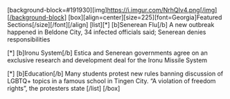 [background-block=#191930][img]https://i.imgur.com/NrhQIv4.png[/img][/background-block]
[box][align=center][size=225][font=Georgia]Featured Sections[/size][/font][/align]
[list][*] [b]Senerean Flu[/b]
A new outbreak happened in Beldone City, 34 infected officials said; Senerean denies responsibilities

[*] [b]Ironu System[/b]
Estica and Senerean governments agree on an exclusive research and development deal for the Ironu Missile System

[*] [b]Education[/b]
Many students protest new rules banning discussion of LGBTQ+ topics in a famous school in Tingen City. “A violation of freedom rights”, the protesters state
[/list]
[/box]
